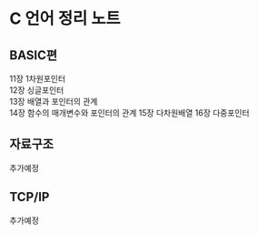 # C 언어 정리 노트

## BASIC편
11장 1차원포인터   
12장 싱글포인터   
13장 배열과 포인터의 관계   
14장 함수의 매개변수와 포인터의 관계
15장 다차원배열
16장 다중포인터   

## 자료구조
추가예정

## TCP/IP
추가예정